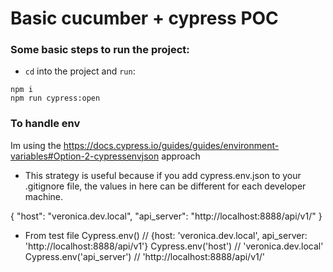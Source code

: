 # Basic cucumber + cypress POC

### Some basic steps to run the project:

- `cd` into the project and `run`:

```
npm i
npm run cypress:open
```

### To handle env

Im using the https://docs.cypress.io/guides/guides/environment-variables#Option-2-cypressenvjson approach

- This strategy is useful because if you add cypress.env.json to your .gitignore file, the values in here can be different for each developer machine.

{
"host": "veronica.dev.local",
"api_server": "http://localhost:8888/api/v1/"
}

- From test file
  Cypress.env() // {host: 'veronica.dev.local', api_server: 'http://localhost:8888/api/v1'}
  Cypress.env('host') // 'veronica.dev.local'
  Cypress.env('api_server') // 'http://localhost:8888/api/v1/'
